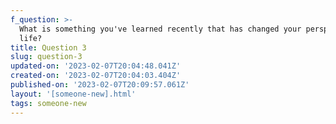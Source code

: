 ```yaml
---
f_question: >-
  What is something you've learned recently that has changed your perspective on
  life?
title: Question 3
slug: question-3
updated-on: '2023-02-07T20:04:48.041Z'
created-on: '2023-02-07T20:04:03.404Z'
published-on: '2023-02-07T20:09:57.061Z'
layout: '[someone-new].html'
tags: someone-new
---
```



